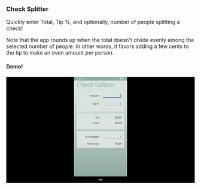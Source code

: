 ### Check Splitter

Quickly enter Total, Tip %, and optionally, number of people splitting a check!

Note that the app rounds up when the total doesn't divide evenly among the selected number of people. In other words, it favors adding a few cents to the tip to make an even amount per person.

#### Demo!

![](demo.gif)
